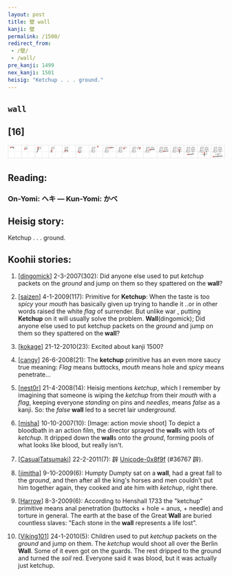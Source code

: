 ```yaml
---
layout: post
title: 壁 wall
kanji: 壁
permalink: /1500/
redirect_from:
 - /壁/
 - /wall/
pre_kanji: 1499
nex_kanji: 1501
heisig: "Ketchup . . . ground."
---
```


## `wall`

## [16]

<div class="stroke"><img src="../images/E5A381.png" /></div>

## Reading:

### On-Yomi: ヘキ &mdash; Kun-Yomi: かべ

## Heisig story:

Ketchup . . . ground.

## Koohii stories:

1) [<a href="http://kanji.koohii.com/profile/dingomick">dingomick</a>] 2-3-2007(302): Did anyone else used to put <em>ketchup</em> packets on the <em>ground</em> and jump on them so they spattered on the <strong>wall</strong>?

2) [<a href="http://kanji.koohii.com/profile/saizen">saizen</a>] 4-1-2009(117): Primitive for <strong>Ketchup</strong>: When the taste is too <em>spicy</em> your <em>mouth</em> has basically given up trying to handle it ..or in other words raised the white <em>flag</em> of surrender. But unlike war , putting <strong>Ketchup</strong> on it will usually solve the problem. <strong>Wall</strong>(dingomick); Did anyone else used to put ketchup packets on the <em>ground</em> and jump on them so they spattered on the<strong> wall</strong>?

3) [<a href="http://kanji.koohii.com/profile/kokage">kokage</a>] 21-12-2010(23): Excited about kanji 1500?

4) [<a href="http://kanji.koohii.com/profile/cangy">cangy</a>] 26-6-2008(21): The <strong>ketchup</strong> primitive has an even more saucy true meaning: <em>Flag</em> means buttocks, <em>mouth</em> means hole and <em>spicy</em> means penetrate...

5) [<a href="http://kanji.koohii.com/profile/nest0r">nest0r</a>] 21-4-2008(14): Heisig mentions <em>ketchup</em>, which I remember by imagining that someone is wiping the <em>ketchup</em> from their <em>mouth</em> with a <em>flag</em>, keeping everyone <em>standing</em> on pins and <em>needles</em>, means <em>false</em> as a kanji. So: the <em>false</em><strong> wall</strong> led to a secret lair under<em>ground</em>.

6) [<a href="http://kanji.koohii.com/profile/misha">misha</a>] 10-10-2007(10): [Image: action movie shoot] To depict a bloodbath in an action film, the director sprayed the<strong> wall</strong>s with lots of <em>ketchup</em>. It dripped down the<strong> wall</strong>s onto the <em>ground</em>, forming pools of what looks like blood, but really isn&#039;t.

7) [<a href="http://kanji.koohii.com/profile/CasualTatsumaki">CasualTatsumaki</a>] 22-2-2011(7): 辟 <a href="../36767">Unicode-0x8f9f</a> (#36767 辟).

8) [<a href="http://kanji.koohii.com/profile/jimitha">jimitha</a>] 9-10-2009(6): Humpty Dumpty sat on a<strong> wall</strong>, had a great fall to the <em>ground</em>, and then after all the king&#039;s horses and men couldn&#039;t put him together again, they cooked and ate him with <em>ketchup</em>, right there.

9) [<a href="http://kanji.koohii.com/profile/Harrow">Harrow</a>] 8-3-2009(6): According to Henshall 1733 the &quot;ketchup&quot; primitive means anal penetration (buttocks + hole = anus, + needle) and torture in general. The earth at the base of the Great<strong> Wall</strong> are buried countless slaves: &quot;Each stone in the<strong> wall</strong> represents a life lost&quot;.

10) [<a href="http://kanji.koohii.com/profile/Viking101">Viking101</a>] 24-1-2010(5): Children used to put <em>ketchup</em> packets on the <em>ground</em> and jump on them. The <em>ketchup</em> would shoot all over the Berlin<strong> Wall</strong>. Some of it even got on the guards. The rest dripped to the ground and turned the <em>soil</em> red. Everyone said it was blood, but it was actually just ketchup.
